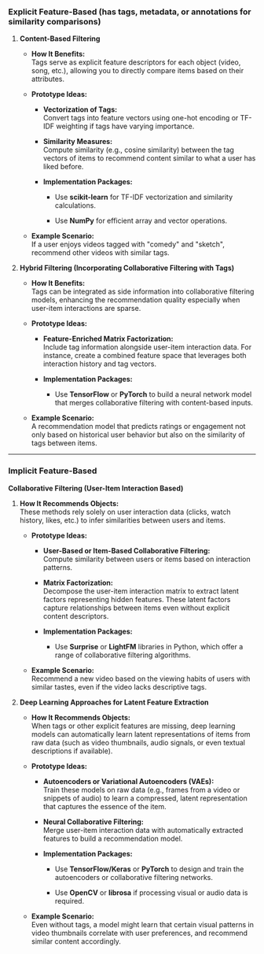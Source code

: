 ### **Explicit Feature-Based (has tags, metadata, or annotations for similarity comparisons)**

1. **Content-Based Filtering**

   * **How It Benefits:**  
     Tags serve as explicit feature descriptors for each object (video, song, etc.), allowing you to directly compare items based on their attributes.

   * **Prototype Ideas:**

     * **Vectorization of Tags:**  
        Convert tags into feature vectors using one-hot encoding or TF-IDF weighting if tags have varying importance.

     * **Similarity Measures:**  
        Compute similarity (e.g., cosine similarity) between the tag vectors of items to recommend content similar to what a user has liked before.

     * **Implementation Packages:**

       * Use **scikit-learn** for TF-IDF vectorization and similarity calculations.

       * Use **NumPy** for efficient array and vector operations.

   * **Example Scenario:**  
      If a user enjoys videos tagged with "comedy" and "sketch", recommend other videos with similar tags.

2. **Hybrid Filtering (Incorporating Collaborative Filtering with Tags)**

   * **How It Benefits:**  
      Tags can be integrated as side information into collaborative filtering models, enhancing the recommendation quality especially when user-item interactions are sparse.

   * **Prototype Ideas:**

     * **Feature-Enriched Matrix Factorization:**  
        Include tag information alongside user-item interaction data. For instance, create a combined feature space that leverages both interaction history and tag vectors.

     * **Implementation Packages:**

       * Use **TensorFlow** or **PyTorch** to build a neural network model that merges collaborative filtering with content-based inputs.

   * **Example Scenario:**  
      A recommendation model that predicts ratings or engagement not only based on historical user behavior but also on the similarity of tags between items.

---

### **Implicit Feature-Based**

**Collaborative Filtering (User-Item Interaction Based)**

1. **How It Recommends Objects:**  
    These methods rely solely on user interaction data (clicks, watch history, likes, etc.) to infer similarities between users and items.

   * **Prototype Ideas:**

     * **User-Based or Item-Based Collaborative Filtering:**  
        Compute similarity between users or items based on interaction patterns.

     * **Matrix Factorization:**  
        Decompose the user-item interaction matrix to extract latent factors representing hidden features. These latent factors capture relationships between items even without explicit content descriptors.

     * **Implementation Packages:**

       * Use **Surprise** or **LightFM** libraries in Python, which offer a range of collaborative filtering algorithms.

   * **Example Scenario:**  
      Recommend a new video based on the viewing habits of users with similar tastes, even if the video lacks descriptive tags.

2. **Deep Learning Approaches for Latent Feature Extraction**

   * **How It Recommends Objects:**  
      When tags or other explicit features are missing, deep learning models can automatically learn latent representations of items from raw data (such as video thumbnails, audio signals, or even textual descriptions if available).

   * **Prototype Ideas:**

     * **Autoencoders or Variational Autoencoders (VAEs):**  
        Train these models on raw data (e.g., frames from a video or snippets of audio) to learn a compressed, latent representation that captures the essence of the item.

     * **Neural Collaborative Filtering:**  
        Merge user-item interaction data with automatically extracted features to build a recommendation model.

     * **Implementation Packages:**

       * Use **TensorFlow/Keras** or **PyTorch** to design and train the autoencoders or collaborative filtering networks.

       * Use **OpenCV** or **librosa** if processing visual or audio data is required.

   * **Example Scenario:**  
      Even without tags, a model might learn that certain visual patterns in video thumbnails correlate with user preferences, and recommend similar content accordingly.

